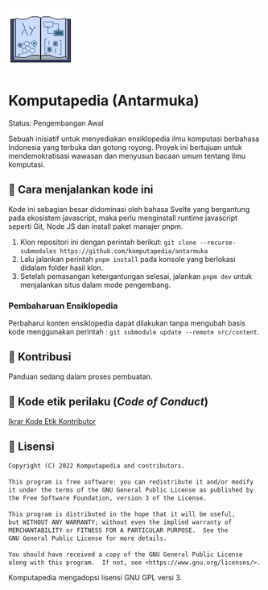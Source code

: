 ![komputapedia logo](/static/favicon.png)

# Komputapedia (Antarmuka)

Status: Pengembangan Awal

Sebuah inisiatif untuk menyediakan ensiklopedia ilmu komputasi berbahasa Indonesia yang terbuka dan gotong royong.
Proyek ini bertujuan untuk mendemokratisasi wawasan dan menyusun bacaan umum tentang ilmu komputasi.

## 🚀 Cara menjalankan kode ini

Kode ini sebagian besar didominasi oleh bahasa Svelte yang bergantung pada ekosistem javascript, maka perlu menginstall
runtime javascript seperti Git, Node JS dan install paket manajer pnpm.

1. Klon repositori ini dengan perintah berikut: `git clone --recurse-submodules https://github.com/komputapedia/antarmuka`
2. Lalu jalankan perintah `pnpm install` pada konsole yang berlokasi didalam folder hasil klon.
3. Setelah pemasangan ketergantungan selesai, jalankan `pnpm dev` untuk menjalankan situs dalam mode pengembang.

### Pembaharuan Ensiklopedia

Perbaharui konten ensiklopedia dapat dilakukan tanpa mengubah basis kode menggunakan perintah : `git submodule update --remote src/content`.

## 🔰 Kontribusi

Panduan sedang dalam proses pembuatan.

## 🤝 Kode etik perilaku (_Code of Conduct_)

[Ikrar Kode Etik Kontributor](./CODE_OF_CONDUCT.md)

## 🪪 Lisensi

```
Copyright (C) 2022 Komputapedia and contributors.

This program is free software: you can redistribute it and/or modify
it under the terms of the GNU General Public License as published by
the Free Software Foundation, version 3 of the License.

This program is distributed in the hope that it will be useful,
but WITHOUT ANY WARRANTY; without even the implied warranty of
MERCHANTABILITY or FITNESS FOR A PARTICULAR PURPOSE.  See the
GNU General Public License for more details.

You should have received a copy of the GNU General Public License
along with this program.  If not, see <https://www.gnu.org/licenses/>.
```

Komputapedia mengadopsi lisensi GNU GPL versi 3.